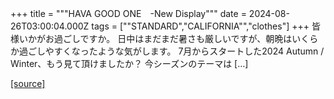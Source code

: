 +++
title = """HAVA GOOD ONE　-New Display"""
date = 2024-08-26T03:00:04.000Z
tags = ["\"STANDARD","CALIFORNIA\"","clothes"]
+++
皆様いかがお過ごしですか。 日中はまだまだ暑さも厳しいですが、朝晩はいくらか過ごしやすくなったような気がします。 7月からスタートした2024 Autumn / Winter、もう見て頂けましたか？ 今シーズンのテーマは \[…\]

[[source]](https://www.standardcalifornia.com/blog/48914.html)
